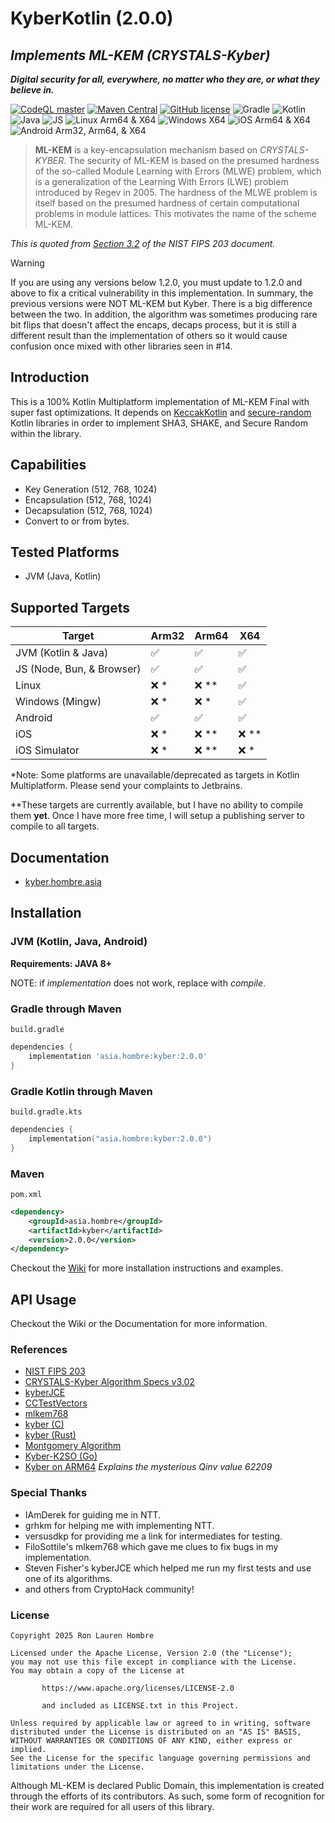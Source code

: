 # KyberKotlin (2.0.0)
## _Implements ML-KEM (CRYSTALS-Kyber)_
_**Digital security for all, everywhere, no matter who they are, or what they believe in.**_

[![CodeQL master](https://github.com/ronhombre/KyberKotlin/actions/workflows/codeql.yml/badge.svg)](https://github.com/ronhombre/KyberKotlin/actions/workflows/codeql.yml)
[![Maven Central](https://img.shields.io/maven-central/v/asia.hombre/kyber.svg)](https://search.maven.org/#search%7Cga%7C1%7Cg%3A%22asia.hombre%22)
[![GitHub license](https://img.shields.io/badge/license-Apache%20License%202.0-blue.svg?style=flat)](https://www.apache.org/licenses/LICENSE-2.0)
![Gradle](https://img.shields.io/badge/Gradle-02303A.svg?style=for-the-badge&logo=Gradle&logoColor=white)
![Kotlin](https://img.shields.io/badge/kotlin-%237F52FF.svg?style=for-the-badge&logo=kotlin&logoColor=white)
![Java](https://img.shields.io/badge/java-%23ED8B00.svg?style=for-the-badge&logo=openjdk&logoColor=white)
![JS](https://img.shields.io/badge/JavaScript-F7DF1E?style=for-the-badge&logo=javascript&logoColor=black)
![Linux Arm64 & X64](https://img.shields.io/badge/Linux-FCC624?style=for-the-badge&logo=linux&logoColor=black)
![Windows X64](https://img.shields.io/badge/Windows-0078D6?style=for-the-badge&logo=windows&logoColor=white)
![iOS Arm64 & X64](https://img.shields.io/badge/iOS-000000?style=for-the-badge&logo=ios&logoColor=white)
![Android Arm32, Arm64, & X64](https://img.shields.io/badge/Android-3DDC84?style=for-the-badge&logo=android&logoColor=white)

> **ML-KEM** is a key-encapsulation mechanism based on _CRYSTALS-KYBER_. The security of ML-KEM is based on the presumed
> hardness of the so-called Module Learning with Errors (MLWE) problem, which is a generalization of the Learning With
> Errors (LWE) problem introduced by Regev in 2005. The hardness of the MLWE problem is itself based on the presumed
> hardness of certain computational problems in module lattices. This motivates the name of the scheme ML-KEM.

*This is quoted from 
[Section 3.2](https://nvlpubs.nist.gov/nistpubs/FIPS/NIST.FIPS.203.pdf) of the NIST FIPS 203 document.*

> [!WARNING]
> If you are using any versions below 1.2.0, you must update to 1.2.0 and above to fix a critical vulnerability in this
> implementation. In summary, the previous versions were NOT ML-KEM but Kyber. There is a big difference between the
> two. In addition, the algorithm was sometimes producing rare bit flips that doesn't affect the encaps, decaps process,
> but it is still a different result than the implementation of others so it would cause confusion once mixed with other
> libraries seen in #14.

## Introduction

This is a 100% Kotlin Multiplatform implementation of ML-KEM Final with super fast optimizations.
It depends on [KeccakKotlin](https://github.com/ronhombre/KeccakKotlin) and [secure-random](https://github.com/KotlinCrypto/secure-random) Kotlin libraries in order to implement SHA3, SHAKE, and
Secure Random within the library.

## Capabilities
* Key Generation (512, 768, 1024)
* Encapsulation (512, 768, 1024)
* Decapsulation (512, 768, 1024)
* Convert to or from bytes.

## Tested Platforms
* JVM (Java, Kotlin)

## Supported Targets

| Target                    | Arm32              | Arm64              | X64                |
|---------------------------|--------------------|--------------------|--------------------|
| JVM (Kotlin & Java)       | :white_check_mark: | :white_check_mark: | :white_check_mark: |
| JS (Node, Bun, & Browser) | :white_check_mark: | :white_check_mark: | :white_check_mark: |
| Linux                     | :x: *              | :x: **             | :white_check_mark: |
| Windows (Mingw)           | :x: *              | :x: *              | :white_check_mark: |
| Android                   | :white_check_mark: | :white_check_mark: | :white_check_mark: |
| iOS                       | :x: *              | :x: **             | :x: **             |
| iOS Simulator             | :x: *              | :x: **             | :x: *              |

*Note: Some platforms are unavailable/deprecated as targets in Kotlin Multiplatform. Please send your complaints to Jetbrains.

**These targets are currently available, but I have no ability to compile them **yet**. Once I have more free time, I will setup a publishing server to compile to all targets.

## Documentation
* [kyber.hombre.asia](https://kyber.hombre.asia)

## Installation
### JVM (Kotlin, Java, Android)

**Requirements: JAVA 8+**

NOTE: if _implementation_ does not work, replace with _compile_.

### Gradle through Maven

`build.gradle`

```groovy
dependencies {
    implementation 'asia.hombre:kyber:2.0.0'
}
```

### Gradle Kotlin through Maven

`build.gradle.kts`

```kotlin
dependencies {
    implementation("asia.hombre:kyber:2.0.0")
}
```

### Maven

`pom.xml`

```xml
<dependency>
    <groupId>asia.hombre</groupId>
    <artifactId>kyber</artifactId>
    <version>2.0.0</version>
</dependency>
```

Checkout the [Wiki](https://github.com/ronhombre/KyberKotlin/wiki/Installation) for more installation instructions and examples.

## API Usage

Checkout the Wiki or the Documentation for more information.

### References

* [NIST FIPS 203](https://csrc.nist.gov/pubs/fips/203/final)
* [CRYSTALS-Kyber Algorithm Specs v3.02](https://pq-crystals.org/kyber/data/kyber-specification-round3-20210804.pdf)
* [kyberJCE](https://github.com/fisherstevenk/kyberJCE)
* [CCTestVectors](https://github.com/C2SP/CCTV/)
* [mlkem768](https://github.com/FiloSottile/mlkem768)
* [kyber (C)](https://github.com/pq-crystals/kyber)
* [kyber (Rust)](https://github.com/Argyle-Software/kyber)
* [Montgomery Algorithm](https://www.ams.org/journals/mcom/1985-44-170/S0025-5718-1985-0777282-X/S0025-5718-1985-0777282-X.pdf)
* [Kyber-K2SO (Go)](https://github.com/symbolicsoft/kyber-k2so)
* [Kyber on ARM64](https://eprint.iacr.org/2021/561.pdf) _Explains the mysterious Qinv value 62209_

### Special Thanks

* IAmDerek for guiding me in NTT.
* grhkm for helping me with implementing NTT.
* versusdkp for providing me a link for intermediates for testing.
* FiloSottile's mlkem768 which gave me clues to fix bugs in my implementation.
* Steven Fisher's kyberJCE which helped me run my first tests and use one of its algorithms.
* and others from CryptoHack community!

### License

```
Copyright 2025 Ron Lauren Hombre

Licensed under the Apache License, Version 2.0 (the "License");
you may not use this file except in compliance with the License.
You may obtain a copy of the License at

       https://www.apache.org/licenses/LICENSE-2.0
       
       and included as LICENSE.txt in this Project.

Unless required by applicable law or agreed to in writing, software
distributed under the License is distributed on an "AS IS" BASIS,
WITHOUT WARRANTIES OR CONDITIONS OF ANY KIND, either express or implied.
See the License for the specific language governing permissions and
limitations under the License.
```

Although ML-KEM is declared Public Domain, this implementation is created through the efforts of its contributors. As
such, some form of recognition for their work are required for all users of this library.
